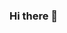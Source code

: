 ### Hi there 👋

<!--
**SaaraAnand/SaaraAnand** is a ✨ _special_ ✨ repository because its `README.md` (this file) appears on your GitHub profile.

Here are some ideas to get you started:

- 🔭 I’m currently working on Scientific projects
- 🌱 I’m currently learning advanced Mathematics and Physics
- 👯 I’m looking to collaborate on Artificial Intelligence projects
- 🤔 I’m looking for help with Artificial Intelligence and Machine Learning
- 💬 Ask me about HTML, GIMP and innovative ideas 
- 📫 Connect with me on LinkedIn: https://www.linkedin.com/in/saara-anand-0477a1213
- ⚡ Fun fact: A good orator who is self motivated and science enthusiast.
--!>
